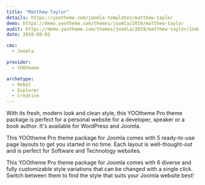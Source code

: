 ```yaml
---
title: "Matthew Taylor"
details: https://yootheme.com/joomla-templates/matthew-taylor
demo: https://demo.yootheme.com/themes/joomla/2019/matthew-taylor
audit: https://demo.yootheme.com/themes/joomla/2019/matthew-taylor/index.php/blog
date: 2019-09-02

cms: 
  - Joomla

provider:
  - YOOtheme

archetype:
  - Rebel
  - Explorer
  - Creative
---
```


With its fresh, modern look and clean style, this YOOtheme Pro theme package is perfect for a personal website for a developer, speaker or a book author. It's available for WordPress and Joomla.

This YOOtheme Pro theme package for Joomla comes with 5 ready-to-use page layouts to get you started in no time. Each layout is well-thought-out and is perfect for Software and Technology websites.

This YOOtheme Pro theme package for Joomla comes with 6 diverse and fully customizable style variations that can be changed with a single click. Switch between them to find the style that suits your Joomla website best!
